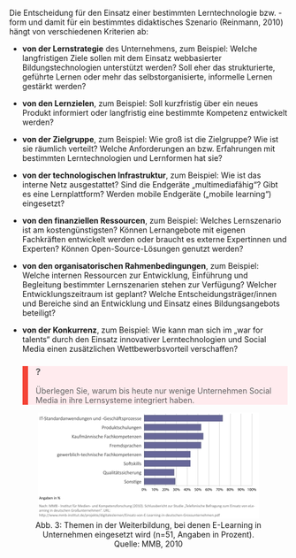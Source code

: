 Die Entscheidung für den Einsatz einer bestimmten Lerntechnologie bzw. -form und damit für ein bestimmtes didaktisches Szenario (Reinmann, 2010) hängt von verschiedenen Kriterien ab:  

- **von der Lernstrategie** des Unternehmens, zum Beispiel: Welche langfristigen Ziele sollen mit dem Einsatz webbasierter Bildungstechnologien unterstützt werden? Soll eher das strukturierte, geführte Lernen oder mehr das selbstorganisierte, informelle Lernen gestärkt werden?

- **von den Lernzielen**, zum Beispiel: Soll kurzfristig über ein neues Produkt informiert oder langfristig eine bestimmte Kompetenz entwickelt werden?

- **von der Zielgruppe**, zum Beispiel: Wie groß ist die Zielgruppe? Wie ist sie räumlich verteilt? Welche Anforderungen an bzw. Erfahrungen mit bestimmten Lerntechnologien und Lernformen hat sie?

- **von der technologischen Infrastruktur**, zum Beispiel: Wie ist das interne Netz ausgestattet? Sind die Endgeräte „multimediafähig“? Gibt es eine Lernplattform? Werden mobile Endgeräte („mobile learning“) eingesetzt?

- **von den finanziellen Ressourcen**, zum Beispiel: Welches Lernszenario ist am kostengünstigsten? Können Lernangebote mit eigenen Fachkräften entwickelt werden oder braucht es externe Expertinnen und Experten? Können Open-Source-Lösungen genutzt werden?

- **von den organisatorischen Rahmenbedingungen**, zum Beispiel: Welche internen Ressourcen zur Entwicklung, Einführung und Begleitung bestimmter Lernszenarien stehen zur Verfügung? Welcher Entwicklungszeitraum ist geplant? Welche Entscheidungsträger/innen und Bereiche sind an Entwicklung und Einsatz eines Bildungsangebots beteiligt?

- **von der Konkurrenz**, zum Beispiel: Wie kann man sich im „war for talents“ durch den Einsatz innovativer Lerntechnologien und Social Media einen zusätzlichen Wettbewerbsvorteil verschaffen?

<blockquote style="background: #FFEBEE; border-left: 10px solid #F44336">

### ?

Überlegen Sie, warum bis heute nur wenige Unternehmen Social Media in ihre Lernsysteme integriert haben.

</blockquote>

<center><figure>
  <img src="img/3_Themen_in_der_Weiterbildung_bei_denen_ELearning_in_Unternehmen_eingesetzt_wird_n.jpg" alt="Abb. 3: Themen in der Weiterbildung, bei denen E-Learning in Unternehmen eingesetzt wird (n=51, Angaben in Prozent). Quelle: MMB, 2010">
  <figcaption>Abb. 3: Themen in der Weiterbildung, bei denen E-Learning in Unternehmen eingesetzt wird (n=51, Angaben in Prozent). Quelle: MMB, 2010</figcaption>
</figure></center>

